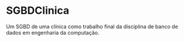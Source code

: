 # SGBDClinica
Um SGBD de uma clínica como trabalho final da disciplina de banco de dados em engenharia da computação. 
